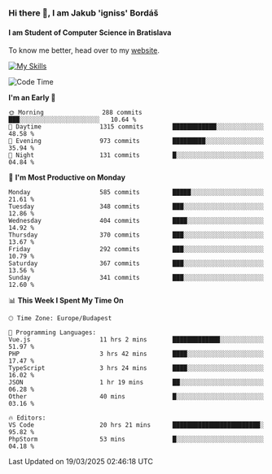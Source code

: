 ### Hi there 👋, I am Jakub 'igniss' Bordáš

#### I am Student of Computer Science in Bratislava
To know me better, head over to my [website](https://bordas.sk).

[![My Skills](https://skillicons.dev/icons?i=js,typescript,html,css,figma,svelte,vue,next,postgresql,nest,express,nodejs)](https://bordas.sk)


<!--START_SECTION:waka-->
![Code Time](http://img.shields.io/badge/Code%20Time-1%2C739%20hrs%2056%20mins-blue)

**I'm an Early 🐤** 

```text
🌞 Morning                288 commits         ███░░░░░░░░░░░░░░░░░░░░░░   10.64 % 
🌆 Daytime                1315 commits        ████████████░░░░░░░░░░░░░   48.58 % 
🌃 Evening                973 commits         █████████░░░░░░░░░░░░░░░░   35.94 % 
🌙 Night                  131 commits         █░░░░░░░░░░░░░░░░░░░░░░░░   04.84 % 
```
📅 **I'm Most Productive on Monday** 

```text
Monday                   585 commits         █████░░░░░░░░░░░░░░░░░░░░   21.61 % 
Tuesday                  348 commits         ███░░░░░░░░░░░░░░░░░░░░░░   12.86 % 
Wednesday                404 commits         ████░░░░░░░░░░░░░░░░░░░░░   14.92 % 
Thursday                 370 commits         ███░░░░░░░░░░░░░░░░░░░░░░   13.67 % 
Friday                   292 commits         ███░░░░░░░░░░░░░░░░░░░░░░   10.79 % 
Saturday                 367 commits         ███░░░░░░░░░░░░░░░░░░░░░░   13.56 % 
Sunday                   341 commits         ███░░░░░░░░░░░░░░░░░░░░░░   12.60 % 
```


📊 **This Week I Spent My Time On** 

```text
🕑︎ Time Zone: Europe/Budapest

💬 Programming Languages: 
Vue.js                   11 hrs 2 mins       █████████████░░░░░░░░░░░░   51.97 % 
PHP                      3 hrs 42 mins       ████░░░░░░░░░░░░░░░░░░░░░   17.47 % 
TypeScript               3 hrs 24 mins       ████░░░░░░░░░░░░░░░░░░░░░   16.02 % 
JSON                     1 hr 19 mins        ██░░░░░░░░░░░░░░░░░░░░░░░   06.28 % 
Other                    40 mins             █░░░░░░░░░░░░░░░░░░░░░░░░   03.16 % 

🔥 Editors: 
VS Code                  20 hrs 21 mins      ████████████████████████░   95.82 % 
PhpStorm                 53 mins             █░░░░░░░░░░░░░░░░░░░░░░░░   04.18 % 
```


 Last Updated on 19/03/2025 02:46:18 UTC
<!--END_SECTION:waka-->
